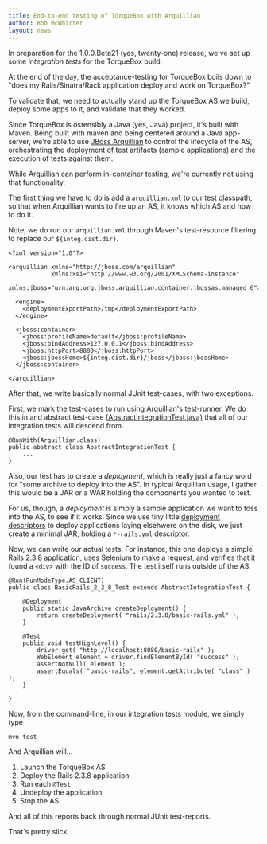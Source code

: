 ```yaml
---
title: End-to-end testing of TorqueBox with Arquillian
author: Bob McWhirter
layout: news
---
```


In preparation for the 1.0.0.Beta21 (yes, twenty-one) release, we've set up
some *integration tests* for the TorqueBox build.

At the end of the day, the acceptance-testing for TorqueBox boils down to
"does my Rails/Sinatra/Rack application deploy and work on TorqueBox?"

To validate that, we need to actually stand up the TorqueBox AS we build,
deploy some apps to it, and validate that they worked.

Since TorqueBox is ostensibly a Java (yes, Java) project, it's built with
Maven.  Being built with maven and being centered around a Java app-server,
we're able to use [JBoss Arquillian](http://www.jboss.org/arquillian/) to
control the lifecycle of the AS, orchestrating the deployment of test
artifacts (sample applications) and the execution of tests against them.

While Arquillian can perform in-container testing, we're currently not
using that functionality.

The first thing we have to do is add a `arquillian.xml` to our test classpath,
so that when Arquillian wants to fire up an AS, it knows which AS and how to
do it.  

Note, we do run our `arquillian.xml` through Maven's test-resource filtering
to replace our `${integ.dist.dir}`.

    <?xml version="1.0"?>

    <arquillian xmlns="http://jboss.com/arquillian"
                xmlns:xsi="http://www.w3.org/2001/XMLSchema-instance"
                xmlns:jboss="urn:arq:org.jboss.arquillian.container.jbossas.managed_6">

      <engine>
        <deploymentExportPath>/tmp</deploymentExportPath>
      </engine>

      <jboss:container>
        <jboss:profileName>default</jboss:profileName>
        <jboss:bindAddress>127.0.0.1</jboss:bindAddress>
        <jboss:httpPort>8080</jboss:httpPort>
        <jboss:jbossHome>${integ.dist.dir}/jboss</jboss:jbossHome>
      </jboss:container> 

    </arquillian>

After that, we write basically normal JUnit test-cases, with two exceptions.

First, we mark the test-cases to run using Arquillian's test-runner. We do this in
and abstract test-case [(AbstractIntegrationTest.java)](http://github.com/torquebox/torquebox/blob/master/integration-tests/src/test/java/org/torquebox/integration/AbstractIntegrationTest.java) that all of our integration tests will descend from.

    @RunWith(Arquillian.class)
    public abstract class AbstractIntegrationTest {
        ...
    }

Also, our test has to create a *deployment*, which is really just a fancy word
for "some archive to deploy into the AS".  In typical Arquillian usage, I gather
this would be a JAR or a WAR holding the components you wanted to test.

For us, though, a *deployment* is simply a sample application we want to toss
into the AS, to see if it works. Since we use tiny little [deployment descriptors](http://torquebox.org/documentation/1.0.0.Beta20/web.html#d0e231)
to deploy applications laying elsehwere on the disk, we just create a minimal
JAR, holding a `*-rails.yml` descriptor.

Now, we can write our actual tests.  For instance, this one deploys a
simple Rails 2.3.8 application, uses Selenium to make a request, and
verifies that it found a `<div>` with the ID of `success`. The test itself
runs outside of the AS.

    @Run(RunModeType.AS_CLIENT)
    public class BasicRails_2_3_8_Test extends AbstractIntegrationTest {

        @Deployment
        public static JavaArchive createDeployment() {
            return createDeployment( "rails/2.3.8/basic-rails.yml" );
        }

        @Test
        public void testHighLevel() {
            driver.get( "http://localhost:8080/basic-rails" );
            WebElement element = driver.findElementById( "success" );
            assertNotNull( element );
            assertEquals( "basic-rails", element.getAttribute( "class" ) );
        }

    }

Now, from the command-line, in our integration tests module, we simply type

    mvn test

And Arquillian will...

1. Launch the TorqueBox AS
1. Deploy the Rails 2.3.8 application
1. Run each `@Test`
1. Undeploy the application
1. Stop the AS

And all of this reports back through normal JUnit test-reports.

That's pretty slick.

